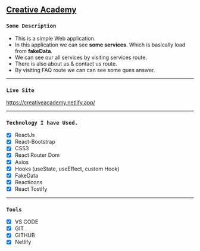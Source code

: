 ## [Creative Academy](https://creativeacademy.netlify.app/)

### `Some Description`

- This is a simple Web application.
- In this application we can see **some services**. Which is basically load from **fakeData**.
- We can see our all services by visiting services route.
- There is also about us & contact us route.
- By visiting FAQ route we can can see some ques answer.

---

### `Live Site`

https://creativeacademy.netlify.app/

---

### `Technology I have Used.`

- [x] ReactJs
- [x] React-Bootstrap
- [x] CSS3
- [x] React Router Dom
- [x] Axios
- [x] Hooks (useState, useEffect, custom Hook)
- [x] FakeData
- [x] ReactIcons
- [x] React Tostify

---

### `Tools`

- [x] VS CODE
- [x] GIT
- [x] GITHUB
- [x] Netlify 
